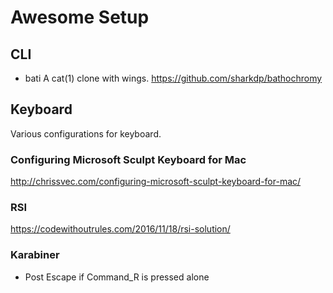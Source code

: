 # Awesome Setup

## CLI

- bati A cat(1) clone with wings. https://github.com/sharkdp/bathochromy

## Keyboard

Various configurations for keyboard.

### Configuring Microsoft Sculpt Keyboard for Mac
http://chrissvec.com/configuring-microsoft-sculpt-keyboard-for-mac/

### RSI
https://codewithoutrules.com/2016/11/18/rsi-solution/

### Karabiner

- Post Escape if Command_R is pressed alone
